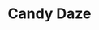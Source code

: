 ---
title: 'Candy Daze'
desc: '
<p class="font--regular">We offer a huge selection of premium pick ‘n’ mix sweets, from pre-mixed boxes to the freedom of choosing what you want to suit your taste. We only work with the best manufacturers to ensure all our sweets are super fresh & tasty!</p>

<p class="font--regular">All orders include a free drink of your choice!</p>'
tags:
  - Location::Farnborough, Hampshire
  - Category::Takeaway & Delivery
  - Category::Shopping
header:
  src: header.jpg
  alt: Candy Daze Header
logo: 
  src: logo.jpg
  alt: Candy Daze Logo
covidInfomation: '
<p class="font--regular">We take COVID very seriously and all our deliveries will be contactless.</p>

<p class="font--regular">We will place your goods on your doorstep and then knock the door, stand back and wait for you to collect so we know you have received them safely and securely.</p>

<p class="font--regular">All drivers are provided with hand sanitiser and appropriate PPE.</p>'
covidStatus:
  icon: success
  text: 'We are Open! Business As Usual.'
openingHours:
  monday: 'N/A'
  tuesday: 'N/A'
  wednesday: 'N/A'
  thursday: 'N/A'
  friday: 'N/A'
  saturday: 'N/A'
  sunday: 'N/A'
contactDetails:
  email: 'farnborough@candydaze.co.uk'
  phone: '07730539428'
  website: 'https://candydazefarnborough.co.uk/'
socialLinks:
  facebook: 'https://m.facebook.com/CandyDazeFarnborough/'
  messenger: 'https://m.me/candydazefarnborough'
  instagram: 'https://www.instagram.com/candydazefarnborough'
ctaLink: 'https://candydazefarnborough.co.uk/'
metaDesc: 'We offer a huge selection of premium pick ‘n’ mix sweets, from pre-mixed boxes to the freedom of choosing what you want to suit your taste.'
---